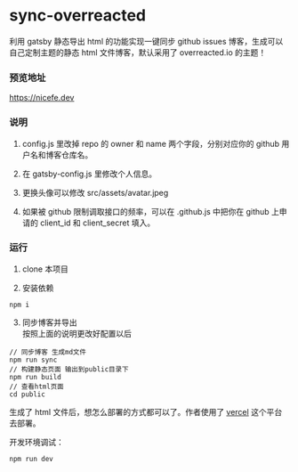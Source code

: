 # sync-overreacted

利用 gatsby 静态导出 html 的功能实现一键同步 github issues 博客，生成可以自己定制主题的静态 html 文件博客，默认采用了 overreacted.io 的主题！

### 预览地址

https://nicefe.dev

### 说明

1. config.js 里改掉 repo 的 owner 和 name 两个字段，分别对应你的 github 用户名和博客仓库名。

2. 在 gatsby-config.js 里修改个人信息。

3. 更换头像可以修改 src/assets/avatar.jpeg

4. 如果被 github 限制调取接口的频率，可以在 .github.js 中把你在 github 上申请的 client_id 和 client_secret 填入。

### 运行

1. clone 本项目

2. 安装依赖

```
npm i
```

3. 同步博客并导出  
   按照上面的说明更改好配置以后

```
// 同步博客 生成md文件
npm run sync
// 构建静态页面 输出到public目录下
npm run build
// 查看html页面
cd public
```

生成了 html 文件后，想怎么部署的方式都可以了。作者使用了 [vercel](https://vercel.com/) 这个平台去部署。


开发环境调试：

```
npm run dev
```
